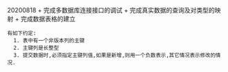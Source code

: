 20200818 
    + 完成多数据库连接接口的调试
    + 完成真实数据的查询及对类型的映射
    + 完成数据表格的建立
    
    
```
有如下约定:
  1. 表中有一个非版本列的主键
  2. 主键列是长整型
  3. 提交数据时,必须指定主键列值,如果是新增,则用一个负数表示,其它情况表示修改的情况.
```

